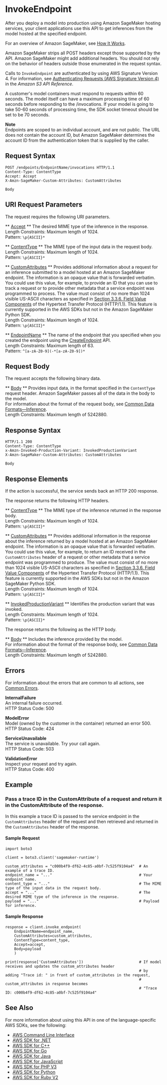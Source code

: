 # InvokeEndpoint<a name="API_runtime_InvokeEndpoint"></a>

After you deploy a model into production using Amazon SageMaker hosting services, your client applications use this API to get inferences from the model hosted at the specified endpoint\. 

For an overview of Amazon SageMaker, see [How It Works](https://docs.aws.amazon.com/sagemaker/latest/dg/how-it-works.html)\. 

Amazon SageMaker strips all POST headers except those supported by the API\. Amazon SageMaker might add additional headers\. You should not rely on the behavior of headers outside those enumerated in the request syntax\. 

Calls to `InvokeEndpoint` are authenticated by using AWS Signature Version 4\. For information, see [Authenticating Requests \(AWS Signature Version 4\)](http://docs.aws.amazon.com/AmazonS3/latest/API/sig-v4-authenticating-requests.html) in the *Amazon S3 API Reference*\.

A customer's model containers must respond to requests within 60 seconds\. The model itself can have a maximum processing time of 60 seconds before responding to the /invocations\. If your model is going to take 50\-60 seconds of processing time, the SDK socket timeout should be set to be 70 seconds\.

**Note**  
Endpoints are scoped to an individual account, and are not public\. The URL does not contain the account ID, but Amazon SageMaker determines the account ID from the authentication token that is supplied by the caller\.

## Request Syntax<a name="API_runtime_InvokeEndpoint_RequestSyntax"></a>

```
POST /endpoints/EndpointName/invocations HTTP/1.1
Content-Type: ContentType
Accept: Accept
X-Amzn-SageMaker-Custom-Attributes: CustomAttributes

Body
```

## URI Request Parameters<a name="API_runtime_InvokeEndpoint_RequestParameters"></a>

The request requires the following URI parameters\.

 ** [Accept](#API_runtime_InvokeEndpoint_RequestSyntax) **   <a name="SageMaker-runtime_InvokeEndpoint-request-Accept"></a>
The desired MIME type of the inference in the response\.  
Length Constraints: Maximum length of 1024\.  
Pattern: `\p{ASCII}*` 

 ** [ContentType](#API_runtime_InvokeEndpoint_RequestSyntax) **   <a name="SageMaker-runtime_InvokeEndpoint-request-ContentType"></a>
The MIME type of the input data in the request body\.  
Length Constraints: Maximum length of 1024\.  
Pattern: `\p{ASCII}*` 

 ** [CustomAttributes](#API_runtime_InvokeEndpoint_RequestSyntax) **   <a name="SageMaker-runtime_InvokeEndpoint-request-CustomAttributes"></a>
Provides additional information about a request for an inference submitted to a model hosted at an Amazon SageMaker endpoint\. The information is an opaque value that is forwarded verbatim\. You could use this value, for example, to provide an ID that you can use to track a request or to provide other metadata that a service endpoint was programmed to process\. The value must consist of no more than 1024 visible US\-ASCII characters as specified in [Section 3\.3\.6\. Field Value Components](https://tools.ietf.org/html/rfc7230#section-3.2.6) of the Hypertext Transfer Protocol \(HTTP/1\.1\)\. This feature is currently supported in the AWS SDKs but not in the Amazon SageMaker Python SDK\.  
Length Constraints: Maximum length of 1024\.  
Pattern: `\p{ASCII}*` 

 ** [EndpointName](#API_runtime_InvokeEndpoint_RequestSyntax) **   <a name="SageMaker-runtime_InvokeEndpoint-request-EndpointName"></a>
The name of the endpoint that you specified when you created the endpoint using the [CreateEndpoint](https://docs.aws.amazon.com/sagemaker/latest/dg/API_CreateEndpoint.html) API\.   
Length Constraints: Maximum length of 63\.  
Pattern: `^[a-zA-Z0-9](-*[a-zA-Z0-9])*` 

## Request Body<a name="API_runtime_InvokeEndpoint_RequestBody"></a>

The request accepts the following binary data\.

 ** [Body](#API_runtime_InvokeEndpoint_RequestSyntax) **   <a name="SageMaker-runtime_InvokeEndpoint-request-Body"></a>
Provides input data, in the format specified in the `ContentType` request header\. Amazon SageMaker passes all of the data in the body to the model\.   
For information about the format of the request body, see [Common Data Formats—Inference](https://docs.aws.amazon.com/sagemaker/latest/dg/cdf-inference.html)\.  
Length Constraints: Maximum length of 5242880\.

## Response Syntax<a name="API_runtime_InvokeEndpoint_ResponseSyntax"></a>

```
HTTP/1.1 200
Content-Type: ContentType
x-Amzn-Invoked-Production-Variant: InvokedProductionVariant
X-Amzn-SageMaker-Custom-Attributes: CustomAttributes

Body
```

## Response Elements<a name="API_runtime_InvokeEndpoint_ResponseElements"></a>

If the action is successful, the service sends back an HTTP 200 response\.

The response returns the following HTTP headers\.

 ** [ContentType](#API_runtime_InvokeEndpoint_ResponseSyntax) **   <a name="SageMaker-runtime_InvokeEndpoint-response-ContentType"></a>
The MIME type of the inference returned in the response body\.  
Length Constraints: Maximum length of 1024\.  
Pattern: `\p{ASCII}*` 

 ** [CustomAttributes](#API_runtime_InvokeEndpoint_ResponseSyntax) **   <a name="SageMaker-runtime_InvokeEndpoint-response-CustomAttributes"></a>
Provides additional information in the response about the inference returned by a model hosted at an Amazon SageMaker endpoint\. The information is an opaque value that is forwarded verbatim\. You could use this value, for example, to return an ID received in the `CustomAttributes` header of a request or other metadata that a service endpoint was programmed to produce\. The value must consist of no more than 1024 visible US\-ASCII characters as specified in [Section 3\.3\.6\. Field Value Components](https://tools.ietf.org/html/rfc7230#section-3.2.6) of the Hypertext Transfer Protocol \(HTTP/1\.1\)\. This feature is currently supported in the AWS SDKs but not in the Amazon SageMaker Python SDK\.  
Length Constraints: Maximum length of 1024\.  
Pattern: `\p{ASCII}*` 

 ** [InvokedProductionVariant](#API_runtime_InvokeEndpoint_ResponseSyntax) **   <a name="SageMaker-runtime_InvokeEndpoint-response-InvokedProductionVariant"></a>
Identifies the production variant that was invoked\.  
Length Constraints: Maximum length of 1024\.  
Pattern: `\p{ASCII}*` 

The response returns the following as the HTTP body\.

 ** [Body](#API_runtime_InvokeEndpoint_ResponseSyntax) **   <a name="SageMaker-runtime_InvokeEndpoint-response-Body"></a>
Includes the inference provided by the model\.  
For information about the format of the response body, see [Common Data Formats—Inference](https://docs.aws.amazon.com/sagemaker/latest/dg/cdf-inference.html)\.  
Length Constraints: Maximum length of 5242880\.

## Errors<a name="API_runtime_InvokeEndpoint_Errors"></a>

For information about the errors that are common to all actions, see [Common Errors](CommonErrors.md)\.

 **InternalFailure**   
 An internal failure occurred\.   
HTTP Status Code: 500

 **ModelError**   
 Model \(owned by the customer in the container\) returned an error 500\.   
HTTP Status Code: 424

 **ServiceUnavailable**   
 The service is unavailable\. Try your call again\.   
HTTP Status Code: 503

 **ValidationError**   
 Inspect your request and try again\.   
HTTP Status Code: 400

## Example<a name="API_runtime_InvokeEndpoint_Examples"></a>

### Pass a trace ID in the CustomAttribute of a request and return it in the CustomAttribute of the response\.<a name="API_runtime_InvokeEndpoint_Example_1"></a>

In this example a trace ID is passed to the service endpoint in the `CustomAttributes` header of the request and then retrieved and returned in the `CustomAttributes` header of the response\.

#### Sample Request<a name="API_runtime_InvokeEndpoint_Example_1_Request"></a>

```
import boto3

client = boto3.client('sagemaker-runtime')

custom_attributes = "c000b4f9-df62-4c85-a0bf-7c525f9104a4"  # An example of a trace ID.
endpoint_name = "..."                                       # Your endpoint name.
content_type = "..."                                        # The MIME type of the input data in the request body.
accept = "..."                                              # The desired MIME type of the inference in the response.
payload = "..."                                             # Payload for inference.
```

#### Sample Response<a name="API_runtime_InvokeEndpoint_Example_1_Response"></a>

```
response = client.invoke_endpoint(
    EndpointName=endpoint_name, 
    CustomAttributes=custom_attributes, 
    ContentType=content_type,
    Accept=accept,
    Body=payload
    )

print(response['CustomAttributes'])                         # If model receives and updates the custom_attributes header 
                                                            # by adding "Trace id: " in front of custom_attributes in the request,
                                                            # custom_attributes in response becomes
                                                            # "Trace ID: c000b4f9-df62-4c85-a0bf-7c525f9104a4"
```

## See Also<a name="API_runtime_InvokeEndpoint_SeeAlso"></a>

For more information about using this API in one of the language\-specific AWS SDKs, see the following:
+  [AWS Command Line Interface](https://docs.aws.amazon.com/goto/aws-cli/runtime.sagemaker-2017-05-13/InvokeEndpoint) 
+  [AWS SDK for \.NET](https://docs.aws.amazon.com/goto/DotNetSDKV3/runtime.sagemaker-2017-05-13/InvokeEndpoint) 
+  [AWS SDK for C\+\+](https://docs.aws.amazon.com/goto/SdkForCpp/runtime.sagemaker-2017-05-13/InvokeEndpoint) 
+  [AWS SDK for Go](https://docs.aws.amazon.com/goto/SdkForGoV1/runtime.sagemaker-2017-05-13/InvokeEndpoint) 
+  [AWS SDK for Java](https://docs.aws.amazon.com/goto/SdkForJava/runtime.sagemaker-2017-05-13/InvokeEndpoint) 
+  [AWS SDK for JavaScript](https://docs.aws.amazon.com/goto/AWSJavaScriptSDK/runtime.sagemaker-2017-05-13/InvokeEndpoint) 
+  [AWS SDK for PHP V3](https://docs.aws.amazon.com/goto/SdkForPHPV3/runtime.sagemaker-2017-05-13/InvokeEndpoint) 
+  [AWS SDK for Python](https://docs.aws.amazon.com/goto/boto3/runtime.sagemaker-2017-05-13/InvokeEndpoint) 
+  [AWS SDK for Ruby V2](https://docs.aws.amazon.com/goto/SdkForRubyV2/runtime.sagemaker-2017-05-13/InvokeEndpoint) 